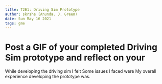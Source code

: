 ```yaml
---
title: T2E1: Driving Sim Prototype
author: skrshe (Anunda. J. Green)
date: Sun May 16 2021
tags: gme
---
```

# Post a GIF of your completed Driving Sim prototype and reflect on your

While developing the driving sim I felt
Some issues I faced were
My overall experience developing the prototype was.

